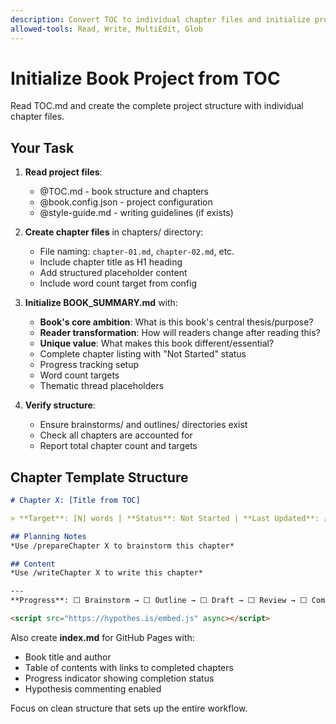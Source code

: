 ```yaml
---
description: Convert TOC to individual chapter files and initialize project
allowed-tools: Read, Write, MultiEdit, Glob
---
```


# Initialize Book Project from TOC

Read TOC.md and create the complete project structure with individual chapter files.

## Your Task

1. **Read project files**:
   - @TOC.md - book structure and chapters
   - @book.config.json - project configuration 
   - @style-guide.md - writing guidelines (if exists)

2. **Create chapter files** in chapters/ directory:
   - File naming: `chapter-01.md`, `chapter-02.md`, etc.
   - Include chapter title as H1 heading
   - Add structured placeholder content
   - Include word count target from config

3. **Initialize BOOK_SUMMARY.md** with:
   - **Book's core ambition**: What is this book's central thesis/purpose?
   - **Reader transformation**: How will readers change after reading this?
   - **Unique value**: What makes this book different/essential?
   - Complete chapter listing with "Not Started" status
   - Progress tracking setup
   - Word count targets
   - Thematic thread placeholders

4. **Verify structure**:
   - Ensure brainstorms/ and outlines/ directories exist
   - Check all chapters are accounted for
   - Report total chapter count and targets

## Chapter Template Structure
```markdown
# Chapter X: [Title from TOC]

> **Target**: [N] words | **Status**: Not Started | **Last Updated**: [Date]

## Planning Notes
*Use /prepareChapter X to brainstorm this chapter*

## Content
*Use /writeChapter X to write this chapter*

---
**Progress**: ⬜ Brainstorm → ⬜ Outline → ⬜ Draft → ⬜ Review → ⬜ Complete

<script src="https://hypothes.is/embed.js" async></script>
```

Also create **index.md** for GitHub Pages with:
- Book title and author
- Table of contents with links to completed chapters  
- Progress indicator showing completion status
- Hypothesis commenting enabled

Focus on clean structure that sets up the entire workflow.